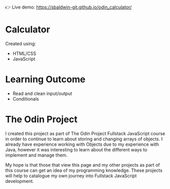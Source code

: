 :point_right: Live demo: https://sbaldwin-git.github.io/odin_calculator/

# Calculator

Created using:

- HTML/CSS
- JavaScript

# Learning Outcome

- Read and clean input/output
- Conditionals

# The Odin Project

I created this project as part of The Odin Project Fullstack JavaScript course in order to continue to learn about storing and changing arrays of objects. I already have experience working with Objects due to my experience with Java, however it was interesting to learn about the different ways to implement and manage them.

My hope is that those that view this page and my other projects as part of this course can get an idea of my programming knowledge. These projects will help to catalogue my own journey into Fullstack JavaScript development.
